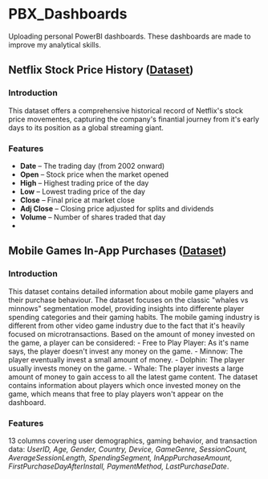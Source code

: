 # PBX_Dashboards

Uploading personal PowerBI dashboards. These dashboards are made to improve my analytical skills.

## Netflix Stock Price History ([Dataset](https://www.kaggle.com/datasets/adilshamim8/netflix-stock-price-history/data))

### Introduction

This dataset offers a comprehensive historical record of Netflix's stock price movementes, capturing the company's finantial journey from it's early days to its position as a global streaming giant.

### Features

- **Date** – The trading day (from 2002 onward)
- **Open** – Stock price when the market opened
- **High** – Highest trading price of the day
- **Low** – Lowest trading price of the day
- **Close** – Final price at market close
- **Adj Close** – Closing price adjusted for splits and dividends
- **Volume** – Number of shares traded that day
- 
## Mobile Games In-App Purchases ([Dataset](https://www.kaggle.com/datasets/pratyushpuri/mobile-game-in-app-purchases-dataset-2025))

### Introduction

This dataset contains detailed information about mobile game players and their purchase behaviour. The dataset focuses on the classic "whales vs minnows" segmentation model, providing insights into differente player spending categories and their gaming habits. 
The mobile gaming industry is different from other video game industry due to the fact that it's heavily focused on microtransactions. Based on the amount of money invested on the game, a player can be considered:
	- Free to Play Player: As it's name says, the player doesn't invest any money on the game.
	- Minnow: The player eventually invest a small amount of money.
	- Dolphin: The player usually invests money on the game.
	- Whale: The player invests a large amount of money to gain access to all the latest game content.
The dataset contains information about players which once invested money on the game, which means that free to play players won't appear on the dashboard.

### Features

13 columns covering user demographics, gaming behavior, and transaction data:
*UserID, Age, Gender, Country, Device, GameGenre, SessionCount, AverageSessionLength, SpendingSegment, InAppPurchaseAmount, FirstPurchaseDayAfterInstall, PaymentMethod, LastPurchaseDate*.

